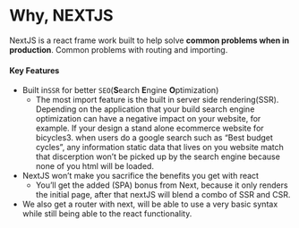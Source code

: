# Why, NEXTJS

NextJS is a react frame work built to help solve **common problems when in production**. Common problems with routing and importing.

#### Key Features

- Built in`SSR` for better `SEO`(**S**earch **E**ngine **O**ptimization)
  - The most import feature is the built in server side rendering(SSR). Depending on the application that your build search engine optimization can have a negative impact on your website, for example. If your design a stand alone ecommerce website for bicycles3. when users do a google search such as “Best budget cycles”, any information static data that lives on you website match that discerption won’t be picked up by the search engine because none of you html will be loaded.
- NextJS won’t make you sacrifice the benefits you get with react
  - You’ll get the added (SPA) bonus from Next, because it only renders the initial page, after that nextJS will blend a combo of SSR and CSR.
- We also get a router with next, will be able to use a very basic syntax while still being able to the react functionality.

